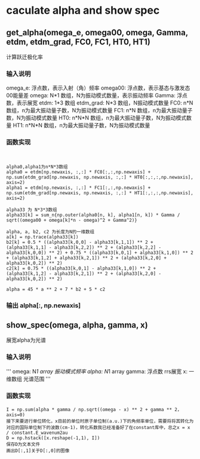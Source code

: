 # caculate alpha and show spec
## get_alpha(omega_e, omega00, omega, Gamma, etdm, etdm_grad, FC0, FC1, HT0, HT1)
计算跃迁极化率
### 输入说明
omega_e: 浮点数，表示入射（角）频率
omega00: 浮点数，表示基态与激发态00能量差
omega: N\*1 数组，N为振动模式数量，表示振动频率
Gamma: 浮点数，表示展宽
etdm: 1\*3 数组
etdm_grad: N\*3 数组，N振动模式数量
FC0: n\*N 数组，n为最大振动量子数，N为振动模式数量
FC1: n\*N 数组，n为最大振动量子数，N为振动模式数量
HT0: n\*N\*N 数组，n为最大振动量子数，N为振动模式数量
HT1: n\*N\*N 数组，n为最大振动量子数，N为振动模式数量
### 函数实现
```


alpha0,alpha1为n*N*3数组 
alpha0 = etdm[np.newaxis, :,:] * FC0[:,:,np.newaxis] + np.sum(etdm_grad[np.newaxis, np.newaxis, :,:] * HT0[:,:,:,np.newaxis], axis=2)
alpha1 = etdm[np.newaxis, :,:] * FC1[:,:,np.newaxis] + np.sum(etdm_grad[np.newaxis, np.newaxis, :,:] * HT1[:,:,:,np.newaxis], axis=2)

alpha33 为 N*3*3数组
alpha33[k] = sum_n{np.outer(alpha0[n, k], alpha1[n, k]) * Gamma / sqrt((omega00 + omega[k]*n - omega)^2 + Gamma^2)}

alpha, a, b2, c2 为长度为N的一维数组
a[k] = np.trace(alpha33[k])
b2[k] = 0.5 * ((alpha33[k,0,0] - alpha33[k,1,1]) ** 2 + (alpha33[k,1,1] - alpha33[k,2,2]) ** 2 + (alpha33[k,2,2] - alpha33[k,0,0]) ** 2) + 0.75 * ((alpha33[k,0,1] + alpha33[k,1,0]) ** 2 + (alpha33[k,1,2] + alpha33[k,2,1]) ** 2 + (alpha33[k,2,0] + alpha33[k,0,2]) ** 2)
c2[k] = 0.75 * ((alpha33[k,0,1] - alpha33[k,1,0]) ** 2 + (alpha33[k,1,2] - alpha33[k,2,1]) ** 2 + (alpha33[k,2,0] - alpha33[k,0,2]) ** 2)

alpha = 45 * a ** 2 + 7 * b2 + 5 * c2

```
### 输出 alpha[:, np.newaxis]

## show_spec(omega, alpha, gamma, x)
展宽alpha为光谱
### 输入说明
'''
omega: N*1 array 振动模式频率
alpha: N*1 array
gamma: 浮点数 rrs展宽
x: 一维数组 光谱范围
'''
### 函数实现
```
I = np.sum(alpha * gamma / np.sqrt((omega - x) ** 2 + gamma ** 2， axis=0)
接下来要进行单位转化，x目前的单位时原子单位制(a.u.)下的角频率单位，需要将将其转化为对应的国际单位制下的波数(cm-1)，转化系数我已经准备好了在constant库中，总之x = x / constant.E_wavenum2au
D = np.hstack([x.reshape(-1,1), I])
保存D为文本文件
画出D[:,1]关于D[:,0]的图像
```
